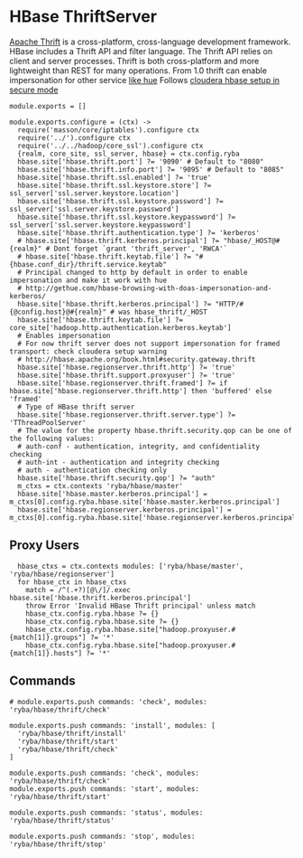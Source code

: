 
# HBase ThriftServer

[Apache Thrift](http://wiki.apache.org/hadoop/Hbase/ThriftApi) is a cross-platform, cross-language development framework.
HBase includes a Thrift API and filter language. The Thrift API relies on client and server processes.
Thrift is both cross-platform and more lightweight than REST for many operations.
From 1.0 thrift can enable impersonation for other service [like hue][hue-hbase-impersonation]
Follows [cloudera hbase setup in secure mode][hbase-configuration]

    module.exports = []

    module.exports.configure = (ctx) ->
      require('masson/core/iptables').configure ctx
      require('../').configure ctx
      require('../../hadoop/core_ssl').configure ctx
      {realm, core_site, ssl_server, hbase} = ctx.config.ryba
      hbase.site['hbase.thrift.port'] ?= '9090' # Default to "8080"
      hbase.site['hbase.thrift.info.port'] ?= '9095' # Default to "8085"
      hbase.site['hbase.thrift.ssl.enabled'] ?= 'true'
      hbase.site['hbase.thrift.ssl.keystore.store'] ?= ssl_server['ssl.server.keystore.location']
      hbase.site['hbase.thrift.ssl.keystore.password'] ?= ssl_server['ssl.server.keystore.password']
      hbase.site['hbase.thrift.ssl.keystore.keypassword'] ?= ssl_server['ssl.server.keystore.keypassword']
      hbase.site['hbase.thrift.authentication.type'] ?= 'kerberos'
      # hbase.site['hbase.thrift.kerberos.principal'] ?= "hbase/_HOST@#{realm}" # Dont forget `grant 'thrift_server', 'RWCA'`
      # hbase.site['hbase.thrift.keytab.file'] ?= "#{hbase.conf_dir}/thrift.service.keytab"
      # Principal changed to http by default in order to enable impersonation and make it work with hue
      # http://gethue.com/hbase-browsing-with-doas-impersonation-and-kerberos/
      hbase.site['hbase.thrift.kerberos.principal'] ?= "HTTP/#{@config.host}@#{realm}" # was hbase_thrift/_HOST
      hbase.site['hbase.thrift.keytab.file'] ?= core_site['hadoop.http.authentication.kerberos.keytab']
      # Enables impersonation
      # For now thrift server does not support impersonation for framed transport: check cloudera setup warning
      # http://hbase.apache.org/book.html#security.gateway.thrift
      hbase.site['hbase.regionserver.thrift.http'] ?= 'true'
      hbase.site['hbase.thrift.support.proxyuser'] ?= 'true'
      hbase.site['hbase.regionserver.thrift.framed'] ?= if hbase.site['hbase.regionserver.thrift.http'] then 'buffered' else 'framed'
      # Type of HBase thrift server
      hbase.site['hbase.regionserver.thrift.server.type'] ?= 'TThreadPoolServer'
      # The value for the property hbase.thrift.security.qop can be one of the following values:
      # auth-conf - authentication, integrity, and confidentiality checking
      # auth-int - authentication and integrity checking
      # auth - authentication checking only
      hbase.site['hbase.thrift.security.qop'] ?= "auth"
      m_ctxs = ctx.contexts 'ryba/hbase/master'
      hbase.site['hbase.master.kerberos.principal'] = m_ctxs[0].config.ryba.hbase.site['hbase.master.kerberos.principal']
      hbase.site['hbase.regionserver.kerberos.principal'] = m_ctxs[0].config.ryba.hbase.site['hbase.regionserver.kerberos.principal']

## Proxy Users

      hbase_ctxs = ctx.contexts modules: ['ryba/hbase/master', 'ryba/hbase/regionserver']
      for hbase_ctx in hbase_ctxs
        match = /^(.+?)[@\/]/.exec hbase.site['hbase.thrift.kerberos.principal']
        throw Error 'Invalid HBase Thrift principal' unless match
        hbase_ctx.config.ryba.hbase ?= {}
        hbase_ctx.config.ryba.hbase.site ?= {}
        hbase_ctx.config.ryba.hbase.site["hadoop.proxyuser.#{match[1]}.groups"] ?= '*'
        hbase_ctx.config.ryba.hbase.site["hadoop.proxyuser.#{match[1]}.hosts"] ?= '*'

## Commands

    # module.exports.push commands: 'check', modules: 'ryba/hbase/thrift/check'

    module.exports.push commands: 'install', modules: [
      'ryba/hbase/thrift/install'
      'ryba/hbase/thrift/start'
      'ryba/hbase/thrift/check'
    ]

    module.exports.push commands: 'check', modules: 'ryba/hbase/thrift/check'
    module.exports.push commands: 'start', modules: 'ryba/hbase/thrift/start'

    module.exports.push commands: 'status', modules: 'ryba/hbase/thrift/status'

    module.exports.push commands: 'stop', modules: 'ryba/hbase/thrift/stop'

  [hue-hbase-impersonation]:(http://gethue.com/hbase-browsing-with-doas-impersonation-and-kerberos/)
  [hbase-configuration]:(http://www.cloudera.com/content/www/en-us/documentation/enterprise/latest/topics/cdh_sg_hbase_authentication.html/)
